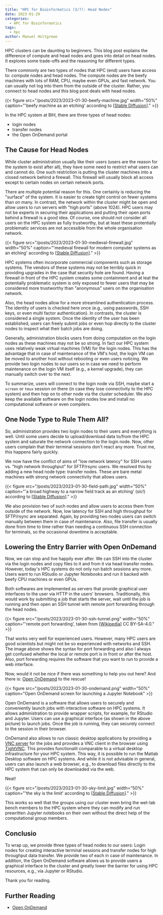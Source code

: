 ```yaml
---
title: "HPC for Bioinformatics (3/?): Head Nodes"
date: 2023-01-29
categories:
  - HPC for Bioinformatics
tags:
  - hpc
author: Manuel Holtgrewe
---
```


HPC clusters can be daunting to beginners.
This blog post explains the difference of compute and head nodes and goes into detail on head nodes.
It explores some trade-offs and the reasoning for different types.

There commonly are two types of nodes that HPC (end) users have access to: compute nodes and head nodes.
The compute nodes are the beefy machines with lots of RAM, CPU, maybe even GPUs, and fast network.
You can usually not log into them from the outside of the cluster.
Rather, you connect to head nodes and this blog post deals with head nodes.

{{< figure src="/posts/2023/2023-01-30-beefy-machine.jpg" width="50%" caption="'beefy machine as an etching' according to [[Stable Diffusion](https://huggingface.co/spaces/stabilityai/stable-diffusion)]." >}}

In the HPC system at BIH, there are three types of head nodes:

- login nodes
- transfer nodes
- the Open OnDemand portal

## The Cause for Head Nodes

While cluster administration usually like their users (users are the reason for the system to exist after all), they have some need to restrict what users can and cannot do.
One such restriction is putting the cluster machines into a closed network behind a firewall.
This firewall will usually block all access except to certain nodes on certain network ports.

There are multiple potential reason for this.
One certainly is reducing the "surface" of the system.
It is easier to create tight control on fewer systems than on many.
In contrast, the network within the cluster might be open and allow users to run servers with "high ports" (above 1024).
HPC users may not be experts in securing their applications and putting their open ports behind a firewall is a good idea.
Of course, one should not consider all users on the HPC system as fully trustworthy, but at least these protentially problematic services are not accessible from the whole organisation network.

{{< figure src="/posts/2023/2023-01-30-medieval-firewall.jpg" width="50%" caption="'medieval firewall for modern computer systems as an etching' according to [[Stable Diffusion](https://huggingface.co/spaces/stabilityai/stable-diffusion)]." >}}

HPC systems often incorporate commercial components such as storage systems.
The vendors of these systems may not be terribly quick in providing upgrades in the case that security hole are found.
Having a firewall in front of the HPC system creates some containment and at leat the potentially problematic system is only exposed to fewer users that may be considered more trustworthy than "anonymous" users on the organisation network.

Also, the head nodes allow for a more streamlined authentication process.
The identity of users is checked here once (e.g., using passwords, SSH keys, or even multi factor authentication).
In contrasts, the cluster is considered a single system.
Once the identity of the user has been established, users can freely submit jobs or even hop directly to the cluster nodes to inspect what their batch jobs are doing.

Generally, administration blocks users from doing computation on the login nodes as these machines may not be so strong.
In fact our HPC system uses relatively weak virtual machines (VM) for the login nodes.
This has the advantage that in case of maintenance of the VM's host, the login VM can be moved to another host without rebooting or even users noticing.
We provide two login nodes to our users so in case we need to perform maintenance on the login VM itself (e.g., a kernel upgrade), they can manually switch over to the next.

To summarize, users will connect to the login node via SSH, maybe start a `screen` or `tmux` session on there (in case they lose connectivity to the HPC system) and then hop on to other node via the cluster scheduler.
We also keep the available software on the login nodes low and install no computational software or even compilers.

## One Node Type to Rule Them All?

So, administration provides two login nodes to their users and everything is well.
Until some users decide to upload/download data to/from the HPC system and saturate the network connection to the login node.
Now, other users complain that their terminal sessions don't react any more.
Trust me, this happens fairly quickly.

We now have the conflict of aims of "low network latency" for SSH users vs. "high network throughput" for SFTP/rsync users.
We resolved this by adding a new head node type: transfer nodes.
These are bare metal machines with strong network connectivity that allows users.

{{< figure src="/posts/2023/2023-01-30-field-path.jpg" width="50%" caption="'a broad highway to a narrow field track as an etching' (sic!) according to [[Stable Diffusion](https://huggingface.co/spaces/stabilityai/stable-diffusion)]." >}}

We also provision two of such nodes and allow users to access them from outside of the network.
Now, low latency for SSH and high throughput for SFTP/rsync are separated.
Again, by providing two nodes users can switch manually between them in case of maintenance.
Also, file transfer is usually done from time to time rather than needing a continuous SSH connection for terminals, so the occasional downtime is acceptable.

## Lowering the Entry Barrier with Open OnDemand

Now, we can stop and live happily ever after.
We can SSH into the cluster via the login nodes and copy files to it and from it via head transfer nodes.
However, today's HPC systems do not only run batch sessions any more.
Users want to run RStudio or Jupyter Notebooks and run it backed with beefy CPU machines or even GPUs.

Both softwares are implemented as servers that provide graphical user interfaces to the user via HTTP in the users' browsers.
Traditionally, this would work by submitting a job that starts the server, wait until the job is running and then open an SSH tunnel with remote port forwarding through the head nodes.

{{< figure src="/posts/2023/2023-01-30-ssh-tunnel.png" width="50%" caption="'remote port forwarding', taken from [[Wikipedia](https://commons.wikimedia.org/wiki/File:SSH_Tunnel_(remote).png)] CC BY-SA-4.0." >}}

That works very well for experienced users.
However, many HPC users are good scientists but might not be so experienced with networks and SSH.
The image above shows the syntax for port forwarding and also I always get confused whether the local or remote port is in front or after the host.
Also, port forwarding requires the software that you want to run to provide a web interface.

Now, would it not be nice if there was something to help you out here?
And there is: [Open OnDemand](https://openondemand.org/) to the rescue!

{{< figure src="/posts/2023/2023-01-30-ondemand.png" width="50%" caption="Open OnDemand screen for launching a Jupyter Notebook" >}}

Open OnDemand is a software that allows users to securely and conveniently launch jobs with interactive software on HPC systems.
It allows administration to provide wrapper scripts, for example, for RStudio and Jupyter.
Users can use a graphical interface (as shown in the above picture) to launch jobs.
Once the job is running, they can securely connect to the session in their browser.

OnDemand also allows to run classic desktop applications by providing a [VNC server](https://en.wikipedia.org/wiki/Virtual_Network_Computing) for the jobs and provides a VNC client in the browser using [TightVNC](https://www.tightvnc.com/).
This provides functionalit comparable to a virtual desktop infrastructure for your HPC system.
This way, it is possible to run the Matlab Desktop software on HPC systems.
And while it is not advisable in general, users can also launch a web browser, e.g., to download files directly to the HPC system that can only be downloaded via the web.

Neat!


{{< figure src="/posts/2023/2023-01-30-sky-limit.jpg" width="50%" caption="'the sky is the limit' according to [[Stable Diffusion](https://huggingface.co/spaces/stabilityai/stable-diffusion)]." >}}


This works so well that the groups using our cluster even bring the wet-lab bench members to the HPC system where they can modify and run prewritten Jupyter notebooks on their own without the direct help of the computational group members.

## Conclusio

To wrap up, we provide three types of head nodes to our users:
Login nodes for creating interactive terminal sessions and transfer nodes for high throughput data transfer.
We provide two of each in case of maintenance.
In addition, the Open OnDemand software allows us to provide users a graphical interface to the cluster and greatly lower the barrier for using HPC resources, e.g., via Jupyter or RStudio.

Thank you for reading.

## Further Reading

- [Open OnDemand](https://openondemand.org/)
